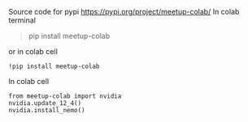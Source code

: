 Source code for pypi https://pypi.org/project/meetup-colab/
In colab terminal 
> pip install meetup-colab

or in colab cell
```
!pip install meetup-colab
```

In colab cell

```
from meetup-colab import nvidia
nvidia.update_12_4()
nvidia.install_nemo()
```

